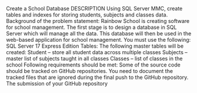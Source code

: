 Create a School Database
DESCRIPTION Using SQL Server MMC,
create tables and indexes for storing students,
subjects and classes data. Background of the problem statement:
Rainbow School is creating software for school management.
The first stage is to design a database in SQL Server which will manage all the data.
This database will then be used in the web-based application for school management.
You must use the following: SQL Server 17 Express Edition Tables:
The following master tables will be created: Student – store all student data across multiple classes Subjects – master list of subjects taught in all classes Classes – list of classes
in the school Following requirements should be met:
Some of the source code should be tracked on GitHub repositories.
You need to document the tracked files that are ignored during the final push to the GitHub repository. The submission of your GitHub repository
